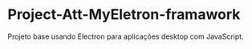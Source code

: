 # Project-Att-MyEletron-framawork

Projeto base usando Electron para aplicações desktop com JavaScript.